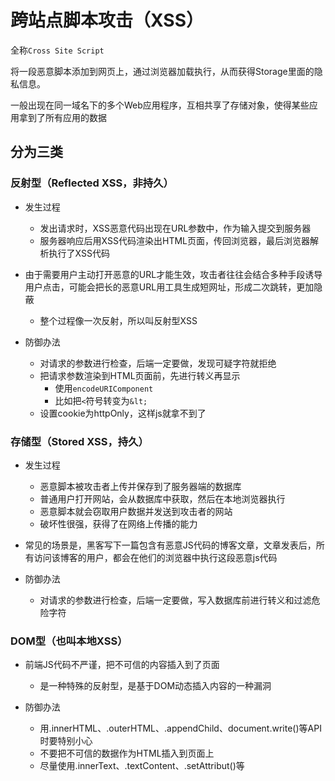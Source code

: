 # 跨站点脚本攻击（XSS）

全称`Cross Site Script`

将一段恶意脚本添加到网页上，通过浏览器加载执行，从而获得Storage里面的隐私信息。

一般出现在同一域名下的多个Web应用程序，互相共享了存储对象，使得某些应用拿到了所有应用的数据

## 分为三类

### 反射型（Reflected XSS，非持久）

- 发生过程
    - 发出请求时，XSS恶意代码出现在URL参数中，作为输入提交到服务器
    - 服务器响应后用XSS代码渲染出HTML页面，传回浏览器，最后浏览器解析执行了XSS代码

- 由于需要用户主动打开恶意的URL才能生效，攻击者往往会结合多种手段诱导用户点击，可能会把长的恶意URL用工具生成短网址，形成二次跳转，更加隐蔽
    - 整个过程像一次反射，所以叫反射型XSS

- 防御办法
    - 对请求的参数进行检查，后端一定要做，发现可疑字符就拒绝
    - 把请求参数渲染到HTML页面前，先进行转义再显示
        - 使用`encodeURIComponent`
        - 比如把`<`符号转变为`&lt;`
    - 设置cookie为httpOnly，这样js就拿不到了

### 存储型（Stored XSS，持久）

- 发生过程
    - 恶意脚本被攻击者上传并保存到了服务器端的数据库
    - 普通用户打开网站，会从数据库中获取，然后在本地浏览器执行
    - 恶意脚本就会窃取用户数据并发送到攻击者的网站
    - 破坏性很强，获得了在网络上传播的能力

- 常见的场景是，黑客写下一篇包含有恶意JS代码的博客文章，文章发表后，所有访问该博客的用户，都会在他们的浏览器中执行这段恶意js代码

- 防御办法
    - 对请求的参数进行检查，后端一定要做，写入数据库前进行转义和过滤危险字符

### DOM型（也叫本地XSS）

- 前端JS代码不严谨，把不可信的内容插入到了页面
    - 是一种特殊的反射型，是基于DOM动态插入内容的一种漏洞

- 防御办法
    - 用.innerHTML、.outerHTML、.appendChild、document.write()等API时要特别小心
    - 不要把不可信的数据作为HTML插入到页面上
    - 尽量使用.innerText、.textContent、.setAttribut()等
